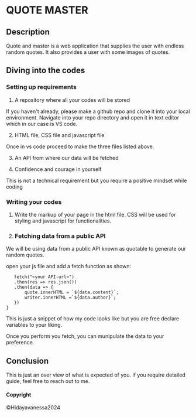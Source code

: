 # QUOTE MASTER
## Description

Quote and master is a web application that supplies the user with endless random quotes. It also provides a user with some images of quotes.

## Diving into the codes
### Setting up requirements
1. A repository where all your codes will be stored

If you haven't already, please make a github repo and clone it into your local environment. Navigate into your repo directory and open it in text editor which in our case is VS code.

2. HTML file, CSS file and javascript file

Once in vs code proceed to make the three files listed above.

3. An API from where our data will be fetched

4. Confidence and courage in  yourself

This is not a technical requirement but you require a positive mindset while coding

### Writing your codes
1. Write the markup of your page in the html file.
CSS will be used for styling and javascript for functionalities.
2. ### Fetching data from a public API
We will be using data from a public API known as quotable to generate our random quotes.

open your js file and add a fetch function as shown:
 ``` function getQuote(){
    fetch("<your API-url>")
    .then(res => res.json())
    .then(data => {
        quote.innerHTML = `${data.content}`;
        writer.innerHTML =`${data.author}`;
    })
}
```
This is just a snippet of how my code looks like but you are free declare variables to your liking.

Once you perform you fetch, you can munipulate the data to your preference.

## Conclusion
This is just an over view of what is expected of you. If you require detailed guide, feel free to reach out to me.

#### Copyright
&copy;Hidayavanessa2024


